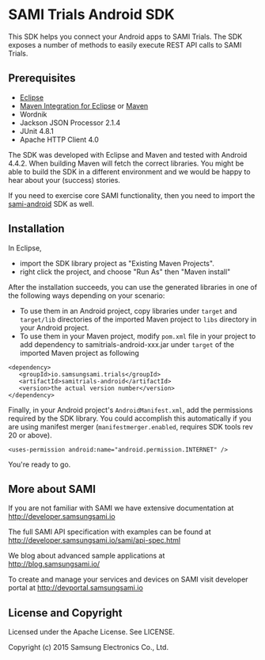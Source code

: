 SAMI Trials Android SDK
=======================

This SDK helps you connect your Android apps to SAMI Trials. The SDK exposes a number of methods to easily execute REST API calls to SAMI Trials. 

Prerequisites
-------------

 * [Eclipse](https://www.eclipse.org/) 
 * [Maven Integration for Eclipse](https://www.eclipse.org/m2e/) or [Maven](http://maven.apache.org/)
 * Wordnik
 * Jackson JSON Processor  2.1.4
 * JUnit 4.8.1
 * Apache HTTP Client 4.0
 
The SDK was developed with Eclipse and Maven and tested with Android 4.4.2. When building Maven will fetch the correct libraries. You might be able to build the SDK in a different environment and we would be happy to hear about your (success) stories.

If you need to exercise core SAMI functionality, then you need to import the [sami-android](https://github.com/samsungsamiio/sami-android) SDK as well. 

Installation
---------------------

In Eclipse, 
- import the SDK library project as "Existing Maven Projects".
- right click the project, and choose "Run As" then "Maven install"

After the installation succeeds, you can use the generated libraries in one of the following ways depending on your scenario:

- To use them in an Android project, copy libraries under `target` and `target/lib` directories of the imported Maven project to `libs` directory in your Android project.
- To use them in your Maven project, modify `pom.xml` file in your project to add dependency to samitrials-android-xxx.jar under `target` of the imported Maven project as following

~~~
<dependency>
   <groupId>io.samsungsami.trials</groupId>
   <artifactId>samitrials-android</artifactId>
   <version>the actual version number</version>
</dependency>
~~~

Finally, in your Android project's `AndroidManifest.xml`, add the permissions required by the SDK library. You could accomplish this automatically if you are using manifest merger (`manifestmerger.enabled`, requires SDK tools rev 20 or above).

~~~
<uses-permission android:name="android.permission.INTERNET" />
~~~

You're ready to go.

More about SAMI
---------------

If you are not familiar with SAMI we have extensive documentation at http://developer.samsungsami.io

The full SAMI API specification with examples can be found at http://developer.samsungsami.io/sami/api-spec.html

We blog about advanced sample applications at http://blog.samsungsami.io/

To create and manage your services and devices on SAMI visit developer portal at http://devportal.samsungsami.io

License and Copyright
---------------------

Licensed under the Apache License. See LICENSE.

Copyright (c) 2015 Samsung Electronics Co., Ltd.